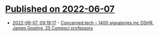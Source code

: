 # [Published on 2022-06-07](index.md)

* [2022-06-07, 09:19:17](https://news.ycombinator.com/item?id=31651719) - [Concerned.tech – 1400 signatories inc DSHR, James Gosling, 25 Compsci professors](https://twitter.com/geoffreyhuntley/status/1534100071738146816)
